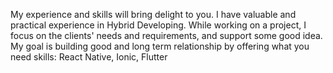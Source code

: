 My experience and skills will bring delight to you. I have valuable and practical experience in Hybrid Developing. While working on a project, I focus on the clients' needs and requirements, and support some good idea. My goal is building good and long term relationship by offering what you need skills: React Native, Ionic, Flutter

<!--
**hugobriac66/hugobriac66** is a ✨ _special_ ✨ repository because its `README.md` (this file) appears on your GitHub profile.

Here are some ideas to get you started:

- 🔭 I’m currently working on ...
- 🌱 I’m currently learning ...
- 👯 I’m looking to collaborate on ...
- 🤔 I’m looking for help with ...
- 💬 Ask me about ...
- 📫 How to reach me: ...
- 😄 Pronouns: ...
- ⚡ Fun fact: ...
-->
